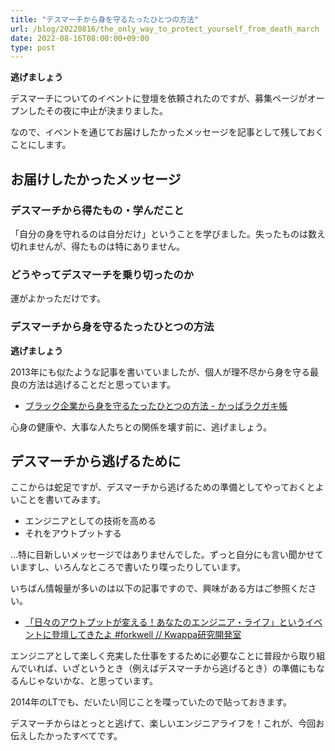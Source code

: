 ```yaml
---
title: "デスマーチから身を守るたったひとつの方法"
url: /blog/20220816/the_only_way_to_protect_yourself_from_death_march
date: 2022-08-16T08:00:00+09:00
type: post
---
```


**逃げましょう**

<!--more-->

デスマーチについてのイベントに登壇を依頼されたのですが、募集ページがオープンしたその夜に中止が決まりました。

なので、イベントを通じてお届けしたかったメッセージを記事として残しておくことにします。

## お届けしたかったメッセージ

### デスマーチから得たもの・学んだこと

「自分の身を守れるのは自分だけ」ということを学びました。失ったものは数え切れませんが、得たものは特にありません。

### どうやってデスマーチを乗り切ったのか

運がよかっただけです。

### デスマーチから身を守るたったひとつの方法

**逃げましょう**

2013年にも似たような記事を書いていましたが、個人が理不尽から身を守る最良の方法は逃げることだと思っています。

- [ブラック企業から身を守るたったひとつの方法 - かっぱラクガキ帳](https://kwappa.hatenablog.com/entry/2013/10/04/092051)

心身の健康や、大事な人たちとの関係を壊す前に、逃げましょう。

## デスマーチから逃げるために

ここからは蛇足ですが、デスマーチから逃げるための準備としてやっておくとよいことを書いてみます。

- エンジニアとしての技術を高める
- それをアウトプットする

…特に目新しいメッセージではありませんでした。ずっと自分にも言い聞かせていますし、いろんなところで書いたり喋ったりしています。

いちばん情報量が多いのは以下の記事ですので、興味がある方はご参照ください。

- [「日々のアウトプットが変える！あなたのエンジニア・ライフ」というイベントに登壇してきたよ #forkwell // Kwappa研究開発室](https://randd.kwappa.net/2018/10/10/705/)

エンジニアとして楽しく充実した仕事をするために必要なことに普段から取り組んでいれば、いざというとき（例えばデスマーチから逃げるとき）の準備にもなるんじゃないかな、と思っています。

2014年のLTでも、だいたい同じことを喋っていたので貼っておきます。

<script async class="speakerdeck-embed" data-slide="23" data-id="31e57e7059cf013287792abb35447cfc" data-ratio="1.41436464088398" src="//speakerdeck.com/assets/embed.js"></script>

デスマーチからはとっとと逃げて、楽しいエンジニアライフを！これが、今回お伝えしたかったすべてです。

